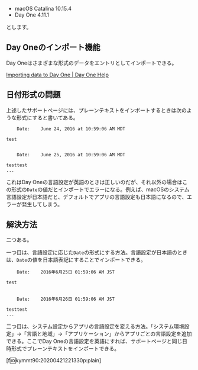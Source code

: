 <!-- macOSのDay Oneにプレーンテキストをインポートする-->

- macOS Catalina 10.15.4
- Day One 4.11.1

とします。

## Day Oneのインポート機能

Day Oneはさまざまな形式のデータをエントリとしてインポートできる。

[Importing data to Day One \| Day One Help](https://help.dayoneapp.com/en/articles/1694437-importing-data-to-day-one)

## 日付形式の問題

上述したサポートページには、プレーンテキストをインポートするときは次のような形式にすると書いてある。

```
    Date:    June 24, 2016 at 10:59:06 AM MDT

test


    Date:    June 25, 2016 at 10:59:06 AM MDT

testtest
...
```

これはDay Oneの言語設定が英語のときは正しいのだが、それ以外の場合はこの形式の`Date`の値だとインポートでエラーになる。例えば、macOSのシステム言語設定が日本語だと、デフォルトでアプリの言語設定も日本語になるので、エラーが発生してしまう。

## 解決方法

二つある。

一つ目は、言語設定に応じた`Date`の形式にする方法。言語設定が日本語のときは、`Date`の値を日本語表記にすることでインポートできる。

```
    Date:    2016年6月25日 01:59:06 AM JST

test


    Date:    2016年6月26日 01:59:06 AM JST

testtest
...
```

二つ目は、システム設定からアプリの言語設定を変える方法。「システム環境設定」→「言語と地域」→「アプリケーション」からアプリごとの言語設定を追加できる。ここでDay Oneの言語設定を英語にすれば、サポートページと同じ日時形式でプレーンテキストをインポートできる。

[f:id:kymmt90:20200421221330p:plain]
